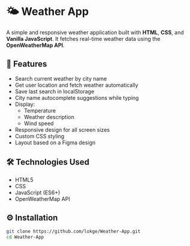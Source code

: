 # 🌤️ Weather App

A simple and responsive weather application built with **HTML**, **CSS**, and **Vanilla JavaScript**. It fetches real-time weather data using the **OpenWeatherMap API**.

## 🚀 Features

- Search current weather by city name
- Get user location and fetch weather automatically
- Save last search in localStorage
- City name autocomplete suggestions while typing
- Display:
  - Temperature
  - Weather description
  - Wind speed
- Responsive design for all screen sizes
- Custom CSS styling
- Layout based on a Figma design

## 🛠️ Technologies Used

- HTML5
- CSS
- JavaScript (ES6+)
- OpenWeatherMap API

## ⚙️ Installation

```bash
git clone https://github.com/lokge/Weather-App.git
cd Weather-App
